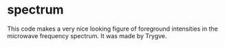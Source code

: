 # spectrum
This code makes a very nice looking figure of foreground intensities in the microwave frequency spectrum.
It was made by Trygve.